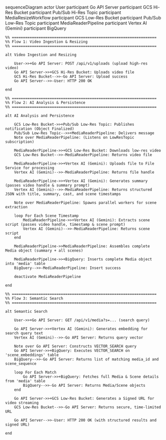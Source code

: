 sequenceDiagram
    actor User
    participant Go API Server
    participant GCS Hi-Res Bucket
    participant Pub/Sub Hi-Res Topic
    participant MediaResizeWorkflow
    participant GCS Low-Res Bucket
    participant Pub/Sub Low-Res Topic
    participant MediaReaderPipeline
    participant Vertex AI (Gemini)
    participant BigQuery

    %% =================================================================
    %% Flow 1: Video Ingestion & Resizing
    %% =================================================================

    alt Video Ingestion and Resizing

        User->>+Go API Server: POST /api/v1/uploads (upload high-res video)
        Go API Server->>+GCS Hi-Res Bucket: Uploads video file
        GCS Hi-Res Bucket-->>-Go API Server: Upload success
        Go API Server-->>-User: HTTP 200 OK

    end

    %% =================================================================
    %% Flow 2: AI Analysis & Persistence
    %% =================================================================
    
    alt AI Analysis and Persistence

        GCS Low-Res Bucket->>+Pub/Sub Low-Res Topic: Publishes notification (Object Finalized)
        Pub/Sub Low-Res Topic-->>+MediaReaderPipeline: Delivers message
        Note over MediaReaderPipeline: (Listens on LowResTopic subscription)

        MediaReaderPipeline->>+GCS Low-Res Bucket: Downloads low-res video
        GCS Low-Res Bucket-->>-MediaReaderPipeline: Returns video file

        MediaReaderPipeline->>+Vertex AI (Gemini): Uploads file to File Service for processing
        Vertex AI (Gemini)-->>-MediaReaderPipeline: Returns file handle

        MediaReaderPipeline->>+Vertex AI (Gemini): Generates summary (passes video handle & summary prompt)
        Vertex AI (Gemini)-->>-MediaReaderPipeline: Returns structured JSON with title, summary, cast, and scene timestamps

        Note over MediaReaderPipeline: Spawns parallel workers for scene extraction

        loop For Each Scene Timestamp
            MediaReaderPipeline->>+Vertex AI (Gemini): Extracts scene script (passes video handle, timestamp & scene prompt)
            Vertex AI (Gemini)-->>-MediaReaderPipeline: Returns scene script
        end

        MediaReaderPipeline->>MediaReaderPipeline: Assembles complete Media object (summary + all scenes)

        MediaReaderPipeline->>+BigQuery: Inserts complete Media object into 'media' table
        BigQuery-->>-MediaReaderPipeline: Insert success
        
        deactivate MediaReaderPipeline
    
    end

    %% =================================================================
    %% Flow 3: Semantic Search
    %% =================================================================

    alt Semantic Search

        User->>+Go API Server: GET /api/v1/media?s=... (search query)
        
        Go API Server->>+Vertex AI (Gemini): Generates embedding for search query text
        Vertex AI (Gemini)-->>-Go API Server: Returns query vector

        Note over Go API Server: Constructs VECTOR_SEARCH query
        Go API Server->>+BigQuery: Executes VECTOR_SEARCH on 'scene_embeddings' table
        BigQuery-->>-Go API Server: Returns list of matching media_id and scene_sequence

        loop For Each Match
            Go API Server->>+BigQuery: Fetches full Media & Scene details from 'media' table
            BigQuery-->>-Go API Server: Returns Media/Scene objects
        end

        Go API Server->>+GCS Low-Res Bucket: Generates a Signed URL for video streaming
        GCS Low-Res Bucket-->>-Go API Server: Returns secure, time-limited URL

        Go API Server-->>-User: HTTP 200 OK (with structured results and signed URL)

    end

